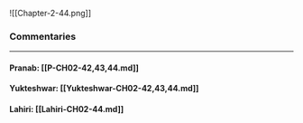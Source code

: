 ![[Chapter-2-44.png]]

### Commentaries

---

#### Pranab: [[P-CH02-42,43,44.md]]

#### Yukteshwar: [[Yukteshwar-CH02-42,43,44.md]]

#### Lahiri: [[Lahiri-CH02-44.md]]
